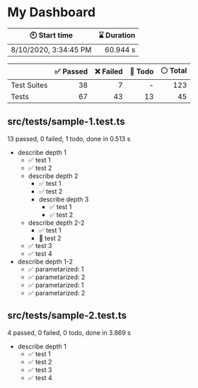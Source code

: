 # My Dashboard


| :clock10: Start time | :hourglass: Duration |
| --- | ---: |
|8/10/2020, 3:34:45 PM|60.944 s|

| | :white_check_mark: Passed | :x: Failed | :construction: Todo | :white_circle: Total |
| --- | ---: | ---: | ---:| ---: |
|Test Suites|38|7|-|123|
|Tests|67|43|13|45|

## src/__tests__/sample-1.test.ts

13 passed, 0 failed, 1 todo, done in 0.513 s

- describe depth 1
  - :white_check_mark: test 1
  - :white_check_mark: test 2
  - describe depth 2
    - :white_check_mark: test 1
    - :white_check_mark: test 2
    - describe depth 3
      - :white_check_mark: test 1
      - :white_check_mark: test 2
  - describe depth 2-2
    - :white_check_mark: test 1
    - :construction: test 2
  - :white_check_mark: test 3
  - :white_check_mark: test 4
- describe depth 1-2
  - :white_check_mark: parametarized: 1
  - :white_check_mark: parametarized: 2
  - :white_check_mark: parametarized: 1
  - :white_check_mark: parametarized: 2

## src/__tests__/sample-2.test.ts

4 passed, 0 failed, 0 todo, done in 3.869 s

- describe depth 1
  - :white_check_mark: test 1
  - :white_check_mark: test 2
  - :white_check_mark: test 3
  - :white_check_mark: test 4

